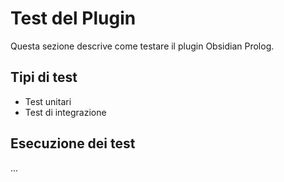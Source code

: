 # Test del Plugin

Questa sezione descrive come testare il plugin Obsidian Prolog.

## Tipi di test
- Test unitari
- Test di integrazione

## Esecuzione dei test
... 
